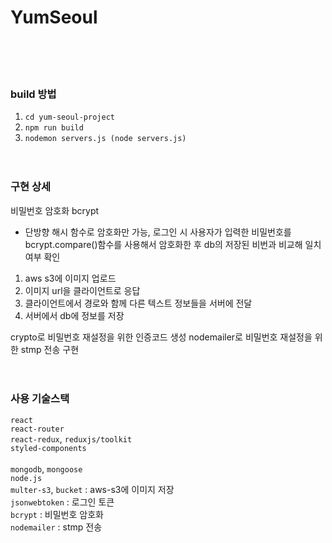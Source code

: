 # YumSeoul

<br /><br /><br />

### build 방법
1. `cd yum-seoul-project`
2. `npm run build`
3. `nodemon servers.js (node servers.js)`
<br /><br /><br />

### 구현 상세
비밀번호 암호화 bcrypt
- 단방향 해시 함수로 암호화만 가능, 로그인 시 사용자가 입력한 비밀번호를 bcrypt.compare()함수를 사용해서 암호화한 후 db의 저장된 비번과 비교해 일치여부 확인

1. aws s3에 이미지 업로드 
2. 이미지 url을 클라이언트로 응답 
3. 클라이언트에서 경로와 함께 다른 텍스트 정보들을 서버에 전달
4. 서버에서 db에 정보를 저장

crypto로 비밀번호 재설정을 위한 인증코드 생성
nodemailer로 비밀번호 재설정을 위한 stmp 전송 구현 
<br /><br /><br />

### 사용 기술스택
`react`
<br/> `react-router`
<br/> `react-redux`, `reduxjs/toolkit`
<br/> `styled-components`
<br/>
<br/> `mongodb`, `mongoose`
<br/> `node.js`
<br/> `multer-s3`, `bucket` : aws-s3에 이미지 저장
<br/> `jsonwebtoken` : 로그인 토큰
<br/> `bcrypt` : 비밀번호 암호화
<br/> `nodemailer` : stmp 전송

<br /><br /><br />
